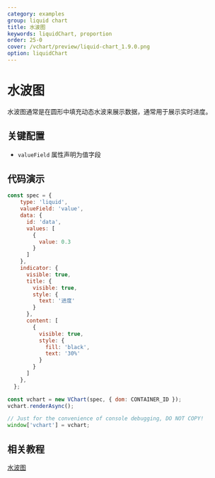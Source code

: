 ```yaml
---
category: examples
group: liquid chart
title: 水波图
keywords: liquidChart, proportion
order: 25-0
cover: /vchart/preview/liquid-chart_1.9.0.png
option: liquidChart
---
```


# 水波图

水波图通常是在圆形中填充动态水波来展示数据，通常用于展示实时进度。

## 关键配置

- `valueField` 属性声明为值字段

## 代码演示

```javascript livedemo
const spec = {
    type: 'liquid',
    valueField: 'value',
    data: {
      id: 'data',
      values: [
        {
          value: 0.3
        }
      ]
    },
    indicator: {
      visible: true,
      title: {
        visible: true,
        style: {
          text: '进度'
        }
      },
      content: [
        {
          visible: true,
          style: {
            fill: 'black',
            text: '30%'
          }
        }
      ]
    },
  };

const vchart = new VChart(spec, { dom: CONTAINER_ID });
vchart.renderAsync();

// Just for the convenience of console debugging, DO NOT COPY!
window['vchart'] = vchart;
```

## 相关教程

[水波图](link)
